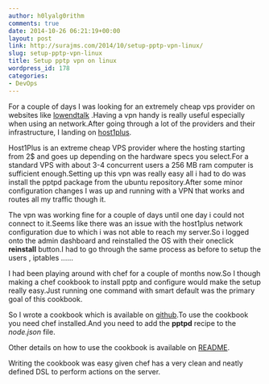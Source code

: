 ```yaml
---
author: h0lyalg0rithm
comments: true
date: 2014-10-26 06:21:19+00:00
layout: post
link: http://surajms.com/2014/10/setup-pptp-vpn-linux/
slug: setup-pptp-vpn-linux
title: Setup pptp vpn on linux
wordpress_id: 178
categories:
- DevOps
---
```


For a couple of days I was looking for an extremely cheap vps provider on websites like [lowendtalk](http://www.lowendtalk.com/) .Having a vpn handy is really useful especially when using an network.After going through a lot of the providers and their infrastructure, I landing on [host1plus](http://www.host1plus.com/).

Host1Plus is an extreme cheap VPS provider where the hosting starting from 2$ and goes up depending on the hardware specs you select.For a standard VPS with about 3-4 concurrent users a 256 MB ram computer is sufficient enough.Setting up this vpn was really easy all i had to do was install the pptpd package from the ubuntu repository.After some minor configuration changes I was up and running with a VPN that works and routes all my traffic though it.

The vpn was working fine for a couple of days until one day i could not connect to it.Seems like there was an issue with the host1plus network configuration due to which i was not able to reach my server.So i logged onto the admin dashboard and reinstalled the OS with their oneclick **reinstall** button.I had to go through the same process as before to setup the users , iptables ......

I had been playing around with chef for a couple of months now.So I though making a chef cookbook to install pptp and configure would make the setup really easy.Just running one command with smart default was the primary goal of this cookbook.

So I wrote a cookbook which is available on [github](https://github.com/h0lyalg0rithm/pptp).To use the cookbook you need chef installed.And you need to add the **pptpd** recipe to the _node.json_ file.

Other details on how to use the cookbook is available on [README](https://github.com/h0lyalg0rithm/pptp/blob/master/README.md).

Writing the cookbook was easy given chef has a very clean and neatly defined DSL to perform actions on the server.

